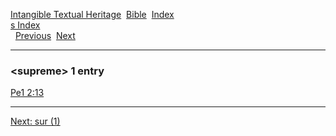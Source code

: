 [Intangible Textual Heritage](../../index)  [Bible](../index) 
[Index](index)   
[s Index](_s_)  
  [Previous](c11149)  [Next](c11151) 

------------------------------------------------------------------------

### &lt;supreme&gt; 1 entry

[Pe1 2:13](../kjv/pe1002.htm#013)  

------------------------------------------------------------------------

[Next: sur (1)](c11151)
